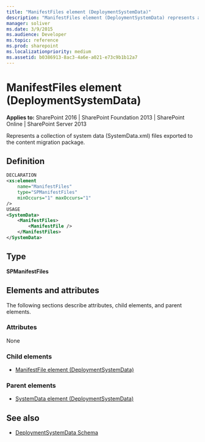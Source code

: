 ```yaml
---
title: "ManifestFiles element (DeploymentSystemData)"
description: "ManifestFiles element (DeploymentSystemData) represents a collection of system data (SystemData.xml) files exported to the content migration package."
manager: soliver
ms.date: 3/9/2015
ms.audience: Developer
ms.topic: reference
ms.prod: sharepoint
ms.localizationpriority: medium
ms.assetid: b0386913-8ac3-4a6e-a021-e73c9b1b12a7
---
```


# ManifestFiles element (DeploymentSystemData)

**Applies to:** SharePoint 2016 | SharePoint Foundation 2013 | SharePoint Online | SharePoint Server 2013
  
Represents a collection of system data (SystemData.xml) files exported to the content migration package.

## Definition

```XML
DECLARATION
<xs:element 
    name="ManifestFiles" 
    type="SPManifestFiles" 
    minOccurs="1" maxOccurs="1" 
/>
USAGE
<SystemData>
    <ManifestFiles>
        <ManifestFile />
    </ManifestFiles>
</SystemData>

```

## Type

**SPManifestFiles**
  
## Elements and attributes

The following sections describe attributes, child elements, and parent elements.

### Attributes

None
   
### Child elements

- [ManifestFile element (DeploymentSystemData)](manifestfile-element-deploymentsystemdata.md)
   
### Parent elements

- [SystemData element (DeploymentSystemData)](systemdata-element-deploymentsystemdata.md)
   
## See also

- [DeploymentSystemData Schema](deploymentsystemdata-schema.md)

